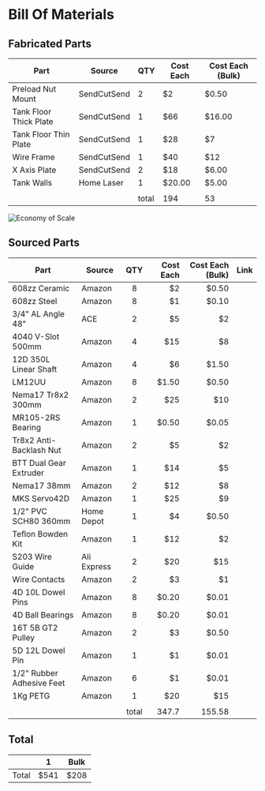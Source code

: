 # Bill Of Materials

## Fabricated Parts

|Part                  |Source     |QTY  |Cost Each           |Cost Each (Bulk)       |
|----------------------|-----------|-----|--------------------|-----------------------|
|Preload Nut Mount     |SendCutSend|2    |$2                  |$0.50                  |
|Tank Floor Thick Plate|SendCutSend|1    |$66                 |$16.00                 |
|Tank Floor Thin Plate |SendCutSend|1    |$28                 |$7                     |
|Wire Frame            |SendCutSend|1    |$40                 |$12                    |
|X Axis Plate          |SendCutSend|2    |$18                 |$6.00                  |
|Tank Walls            |Home Laser |1    |$20.00              |$5.00                  |
|                      |           |     |                    |                       |
|                      |           |total|194                 |53                     |

![Economy of Scale](https://github.com/alextreseder/picoEDM/blob/master/Legacy/info/images/picoEconScale65.PNG)

## Sourced Parts

|Part                     |Source     |QTY  |Cost Each           |Cost Each (Bulk)       |Link|
|-------------------------|-----------|:---:|-------------------:|----------------------:|----|
|608zz Ceramic            |Amazon     |8    |$2                  |$0.50                  |    |
|608zz Steel              |Amazon     |8    |$1                  |$0.10                  |    |
|3/4" AL Angle 48"        |ACE        |2    |$5                  |$2                     |    |
|4040 V-Slot 500mm        |Amazon     |4    |$15                 |$8                     |    |
|12D 350L Linear Shaft    |Amazon     |4    |$6                  |$1.50                  |    |
|LM12UU                   |Amazon     |8    |$1.50               |$0.50                  |    |
|Nema17 Tr8x2 300mm       |Amazon     |2    |$25                 |$10                    |    |
|MR105-2RS Bearing        |Amazon     |1    |$0.50               |$0.05                  |    |
|Tr8x2 Anti-Backlash Nut  |Amazon     |2    |$5                  |$2                     |    |
|BTT Dual Gear Extruder   |Amazon     |1    |$14                 |$5                     |    |
|Nema17 38mm              |Amazon     |2    |$12                 |$8                     |    |
|MKS Servo42D             |Amazon     |1    |$25                 |$9                     |    |
|1/2" PVC SCH80 360mm     |Home Depot |1    |$4                  |$0.50                  |    |
|Teflon Bowden Kit        |Amazon     |1    |$12                 |$2                     |    |
|S203 Wire Guide          |Ali Express|2    |$20                 |$15                    |    |
|Wire Contacts            |Amazon     |2    |$3                  |$1                     |    |
|4D 10L Dowel Pins        |Amazon     |8    |$0.20               |$0.01                  |    |
|4D Ball Bearings         |Amazon     |8    |$0.20               |$0.01                  |    |
|16T 5B GT2 Pulley        |Amazon     |2    |$3                  |$0.50                  |    |
|5D 12L Dowel Pin         |Amazon     |1    |$1                  |$0.01                  |    |
|1/2" Rubber Adhesive Feet|Amazon     |6    |$1                  |$0.01                  |    |
|1Kg PETG                 |Amazon     |1    |$20                 |$15                    |    |
|                         |           |     |                    |                       |    |
|                         |           |total|347.7               |155.58                 |    |

## Total

|     | 1   | Bulk   |
|:----|:---:|:------:|
|Total|$541 |$208    |
